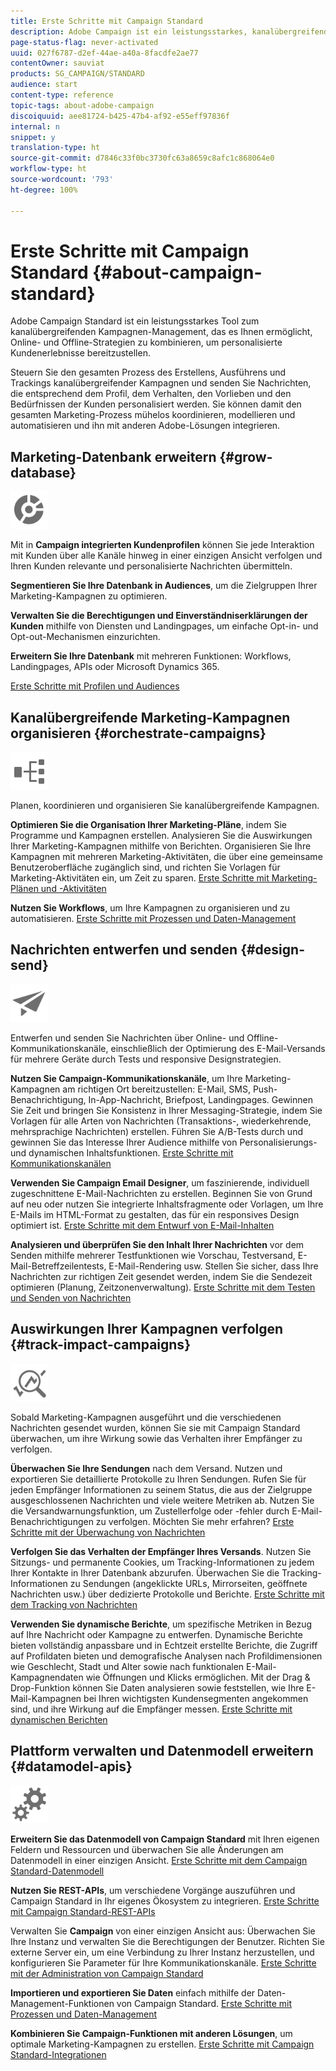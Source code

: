 ```yaml
---
title: Erste Schritte mit Campaign Standard
description: Adobe Campaign ist ein leistungsstarkes, kanalübergreifendes Tool zur Kampagnenverwaltung, das es Ihnen ermöglicht, Online- und Offline-Strategien zu kombinieren, um personalisierte Kundenerlebnisse bereitzustellen.
page-status-flag: never-activated
uuid: 027f6787-d2ef-44ae-a40a-8facdfe2ae77
contentOwner: sauviat
products: SG_CAMPAIGN/STANDARD
audience: start
content-type: reference
topic-tags: about-adobe-campaign
discoiquuid: aee81724-b425-47b4-af92-e55eff97836f
internal: n
snippet: y
translation-type: ht
source-git-commit: d7846c33f0bc3730fc63a8659c8afc1c868064e0
workflow-type: ht
source-wordcount: '793'
ht-degree: 100%

---
```



# Erste Schritte mit Campaign Standard {#about-campaign-standard}

Adobe Campaign Standard ist ein leistungsstarkes Tool zum kanalübergreifenden Kampagnen-Management, das es Ihnen ermöglicht, Online- und Offline-Strategien zu kombinieren, um personalisierte Kundenerlebnisse bereitzustellen.

Steuern Sie den gesamten Prozess des Erstellens, Ausführens und Trackings kanalübergreifender Kampagnen und senden Sie Nachrichten, die entsprechend dem Profil, dem Verhalten, den Vorlieben und den Bedürfnissen der Kunden personalisiert werden. Sie können damit den gesamten Marketing-Prozess mühelos koordinieren, modellieren und automatisieren und ihn mit anderen Adobe-Lösungen integrieren.

## Marketing-Datenbank erweitern {#grow-database}

<img width="60px" alt="Bedingungen" src="assets/icon_segment.svg"/>

Mit in **Campaign integrierten Kundenprofilen** können Sie jede Interaktion mit Kunden über alle Kanäle hinweg in einer einzigen Ansicht verfolgen und Ihren Kunden relevante und personalisierte Nachrichten übermitteln.

**Segmentieren Sie Ihre Datenbank in Audiences**, um die Zielgruppen Ihrer Marketing-Kampagnen zu optimieren.

**Verwalten Sie die Berechtigungen und Einverständniserklärungen der Kunden** mithilfe von Diensten und Landingpages, um einfache Opt-in- und Opt-out-Mechanismen einzurichten.

**Erweitern Sie Ihre Datenbank** mit mehreren Funktionen: Workflows, Landingpages, APIs oder Microsoft Dynamics 365.

[Erste Schritte mit Profilen und Audiences](../../audiences/using/get-started-profiles-and-audiences.md)

## Kanalübergreifende Marketing-Kampagnen organisieren {#orchestrate-campaigns}

<img width="60px" alt="Bedingungen" src="assets/icon_workflows.svg"/>

Planen, koordinieren und organisieren Sie kanalübergreifende Kampagnen.

**Optimieren Sie die Organisation Ihrer Marketing-Pläne**, indem Sie Programme und Kampagnen erstellen. Analysieren Sie die Auswirkungen Ihrer Marketing-Kampagnen mithilfe von Berichten. Organisieren Sie Ihre Kampagnen mit mehreren Marketing-Aktivitäten, die über eine gemeinsame Benutzeroberfläche zugänglich sind, und richten Sie Vorlagen für Marketing-Aktivitäten ein, um Zeit zu sparen. [Erste Schritte mit Marketing-Plänen und -Aktivitäten](../../start/using/programs-and-campaigns.md)

**Nutzen Sie Workflows**, um Ihre Kampagnen zu organisieren und zu automatisieren. [Erste Schritte mit Prozessen und Daten-Management](../../automating/using/get-started-workflows.md)

## Nachrichten entwerfen und senden {#design-send}

<img width="60px" alt="Bedingungen" src="assets/icon_send.svg"/>

Entwerfen und senden Sie Nachrichten über Online- und Offline-Kommunikationskanäle, einschließlich der Optimierung des E-Mail-Versands für mehrere Geräte durch Tests und responsive Designstrategien.

**Nutzen Sie Campaign-Kommunikationskanäle**, um Ihre Marketing-Kampagnen am richtigen Ort bereitzustellen: E-Mail, SMS, Push-Benachrichtigung, In-App-Nachricht, Briefpost, Landingpages. Gewinnen Sie Zeit und bringen Sie Konsistenz in Ihrer Messaging-Strategie, indem Sie Vorlagen für alle Arten von Nachrichten (Transaktions-, wiederkehrende, mehrsprachige Nachrichten) erstellen. Führen Sie A/B-Tests durch und gewinnen Sie das Interesse Ihrer Audience mithilfe von Personalisierungs- und dynamischen Inhaltsfunktionen. [Erste Schritte mit Kommunikationskanälen](../../channels/using/get-started-communication-channels.md)

**Verwenden Sie Campaign Email Designer**, um faszinierende, individuell zugeschnittene E-Mail-Nachrichten zu erstellen. Beginnen Sie von Grund auf neu oder nutzen Sie integrierte Inhaltsfragmente oder Vorlagen, um Ihre E-Mails im HTML-Format zu gestalten, das für ein responsives Design optimiert ist. [Erste Schritte mit dem Entwurf von E-Mail-Inhalten](../../designing/using/designing-content-in-adobe-campaign.md)

**Analysieren und überprüfen Sie den Inhalt Ihrer Nachrichten** vor dem Senden mithilfe mehrerer Testfunktionen wie Vorschau, Testversand, E-Mail-Betreffzeilentests, E-Mail-Rendering usw. Stellen Sie sicher, dass Ihre Nachrichten zur richtigen Zeit gesendet werden, indem Sie die Sendezeit optimieren (Planung, Zeitzonenverwaltung). [Erste Schritte mit dem Testen und Senden von Nachrichten](../../sending/using/get-started-sending-messages.md)

## Auswirkungen Ihrer Kampagnen verfolgen {#track-impact-campaigns}

<img width="60px" alt="Bedingungen" src="assets/icon_report.svg"/>

Sobald Marketing-Kampagnen ausgeführt und die verschiedenen Nachrichten gesendet wurden, können Sie sie mit Campaign Standard überwachen, um ihre Wirkung sowie das Verhalten ihrer Empfänger zu verfolgen.

**Überwachen Sie Ihre Sendungen** nach dem Versand. Nutzen und exportieren Sie detaillierte Protokolle zu Ihren Sendungen. Rufen Sie für jeden Empfänger Informationen zu seinem Status, die aus der Zielgruppe ausgeschlossenen Nachrichten und viele weitere Metriken ab.
Nutzen Sie die Versandwarnungsfunktion, um Zustellerfolge oder -fehler durch E-Mail-Benachrichtigungen zu verfolgen. Möchten Sie mehr erfahren? [Erste Schritte mit der Überwachung von Nachrichten](../../sending/using/monitoring-a-delivery.md)

**Verfolgen Sie das Verhalten der Empfänger Ihres Versands**. Nutzen Sie Sitzungs- und permanente Cookies, um Tracking-Informationen zu jedem Ihrer Kontakte in Ihrer Datenbank abzurufen. Überwachen Sie die Tracking-Informationen zu Sendungen (angeklickte URLs, Mirrorseiten, geöffnete Nachrichten usw.) über dedizierte Protokolle und Berichte. [Erste Schritte mit dem Tracking von Nachrichten](../../sending/using/tracking-messages.md)

**Verwenden Sie dynamische Berichte**, um spezifische Metriken in Bezug auf Ihre Nachricht oder Kampagne zu entwerfen. Dynamische Berichte bieten vollständig anpassbare und in Echtzeit erstellte Berichte, die Zugriff auf Profildaten bieten und demografische Analysen nach Profildimensionen wie Geschlecht, Stadt und Alter sowie nach funktionalen E-Mail-Kampagnendaten wie Öffnungen und Klicks ermöglichen. Mit der Drag &amp; Drop-Funktion können Sie Daten analysieren sowie feststellen, wie Ihre E-Mail-Kampagnen bei Ihren wichtigsten Kundensegmenten angekommen sind, und ihre Wirkung auf die Empfänger messen. [Erste Schritte mit dynamischen Berichten](../../reporting/using/about-dynamic-reports.md)

## Plattform verwalten und Datenmodell erweitern {#datamodel-apis}

<img width="60px" alt="Bedingungen" src="assets/icon_admin.svg"/>

**Erweitern Sie das Datenmodell von Campaign Standard** mit Ihren eigenen Feldern und Ressourcen und überwachen Sie alle Änderungen am Datenmodell in einer einzigen Ansicht. [Erste Schritte mit dem Campaign Standard-Datenmodell](../../developing/using/get-started-data-model.md)

**Nutzen Sie REST-APIs**, um verschiedene Vorgänge auszuführen und Campaign Standard in Ihr eigenes Ökosystem zu integrieren. [Erste Schritte mit Campaign Standard-REST-APIs](../../api/using/get-started-apis.md)

Verwalten Sie **Campaign** von einer einzigen Ansicht aus: Überwachen Sie Ihre Instanz und verwalten Sie die Berechtigungen der Benutzer. Richten Sie externe Server ein, um eine Verbindung zu Ihrer Instanz herzustellen, und konfigurieren Sie Parameter für Ihre Kommunikationskanäle. [Erste Schritte mit der Administration von Campaign Standard](../../administration/using/get-started-campaign-administration.md)

**Importieren und exportieren Sie Daten** einfach mithilfe der Daten-Management-Funktionen von Campaign Standard. [Erste Schritte mit Prozessen und Daten-Management](../../automating/using/get-started-workflows.md)

**Kombinieren Sie Campaign-Funktionen mit anderen Lösungen**, um optimale Marketing-Kampagnen zu erstellen. [Erste Schritte mit Campaign Standard-Integrationen](../../integrating/using/get-started-campaign-integrations.md)
